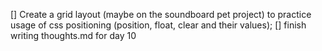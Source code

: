 [] Create a grid layout (maybe on the soundboard pet project) to practice usage of css positioning (position, float, clear and their values);
[] finish writing thoughts.md for day 10